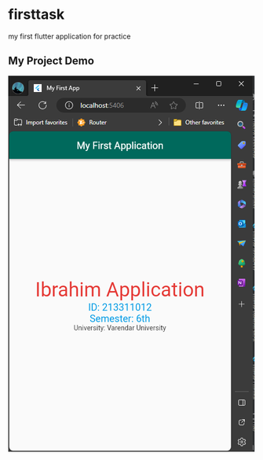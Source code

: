 # firsttask
 my first flutter application for practice

## My Project Demo
<img src="https://raw.githubusercontent.com/ibrahimshaan0/firsttask/main/assets/images/screenshot.png">
